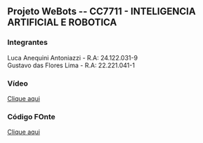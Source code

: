 ## Projeto WeBots -- CC7711 - INTELIGENCIA ARTIFICIAL E ROBOTICA


### Integrantes
Luca Anequini Antoniazzi - R.A: 24.122.031-9 <br>
Gustavo das Flores Lima - R.A: 22.221.041-1 <br>

### Vídeo
[Clique aqui](https://youtu.be/j-Bh4V9qQ70)


### Código FOnte
[Clique aqui](https://github.com/lucaanequini/projeto-webots/tree/main/controllers/codigo)
